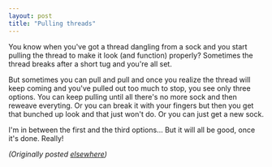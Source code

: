 ```yaml
---
layout: post
title: "Pulling threads"
---
```




<p>You know when you've got a thread dangling from a sock
and you start pulling the thread to make it look (and
function) properly? Sometimes the thread breaks after a
short tug and you're all set.

<p>But sometimes you can pull and pull and once you
realize the thread will keep coming and you've pulled out
too much to stop, you see only three options. You can keep
pulling until all there's no more sock and then reweave
everyting. Or you can break it with your fingers but then
you get that bunched up look and that just won't do. Or you
can just get a new sock.

<p>I'm in between the first and the third options... But it
will all be good, once it's done. Really!

<p><em>(Originally posted <a href="http://www.advogato.org/person/cwinters/diary.html?start=66">elsewhere</a>)</em></p>


